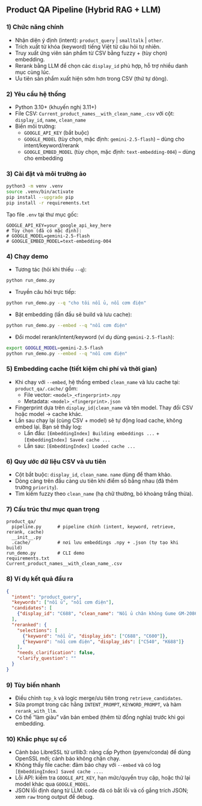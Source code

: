 ## Product QA Pipeline (Hybrid RAG + LLM)

### 1) Chức năng chính
- Nhận diện ý định (intent): `product_query` | `smalltalk` | `other`.
- Trích xuất từ khóa (keyword) tiếng Việt từ câu hỏi tự nhiên.
- Truy xuất ứng viên sản phẩm từ CSV bằng fuzzy + (tùy chọn) embedding.
- Rerank bằng LLM để chọn các `display_id` phù hợp, hỗ trợ nhiều danh mục cùng lúc.
- Ưu tiên sản phẩm xuất hiện sớm hơn trong CSV (thứ tự dòng).

### 2) Yêu cầu hệ thống
- Python 3.10+ (khuyến nghị 3.11+)
- File CSV: `Current_product_names__with_clean_name_.csv` với cột: `display_id`, `name`, `clean_name`
- Biến môi trường:
  - `GOOGLE_API_KEY` (bắt buộc)
  - `GOOGLE_MODEL` (tùy chọn, mặc định: `gemini-2.5-flash`) – dùng cho intent/keyword/rerank
  - `GOOGLE_EMBED_MODEL` (tùy chọn, mặc định: `text-embedding-004`) – dùng cho embedding

### 3) Cài đặt và môi trường ảo
```bash
python3 -m venv .venv
source .venv/bin/activate
pip install --upgrade pip
pip install -r requirements.txt
```

Tạo file `.env` tại thư mục gốc:
```
GOOGLE_API_KEY=your_google_api_key_here
# Tùy chọn (đã có mặc định):
# GOOGLE_MODEL=gemini-2.5-flash
# GOOGLE_EMBED_MODEL=text-embedding-004
```

### 4) Chạy demo
- Tương tác (hỏi khi thiếu `--q`):
```bash
python run_demo.py
```

- Truyền câu hỏi trực tiếp:
```bash
python run_demo.py --q "cho tôi nồi ủ, nồi cơm điện"
```

- Bật embedding (lần đầu sẽ build và lưu cache):
```bash
python run_demo.py --embed --q "nồi cơm điện"
```

- Đổi model rerank/intent/keyword (ví dụ dùng `gemini-2.5-flash`):
```bash
export GOOGLE_MODEL=gemini-2.5-flash
python run_demo.py --embed --q "nồi cơm điện"
```

### 5) Embedding cache (tiết kiệm chi phí và thời gian)
- Khi chạy với `--embed`, hệ thống embed `clean_name` và lưu cache tại: `product_qa/.cache/` gồm:
  - File vector: `<model>_<fingerprint>.npy`
  - Metadata: `<model>_<fingerprint>.json`
- Fingerprint dựa trên `display_id|clean_name` và tên model. Thay đổi CSV hoặc model → cache khác.
- Lần sau chạy lại (cùng CSV + model) sẽ tự động load cache, không embed lại. Bạn sẽ thấy log:
  - Lần đầu: `[EmbeddingIndex] Building embeddings ...` + `[EmbeddingIndex] Saved cache ...`
  - Lần sau: `[EmbeddingIndex] Loaded cache ...`

### 6) Quy ước dữ liệu CSV và ưu tiên
- Cột bắt buộc: `display_id`, `clean_name`. `name` dùng để tham khảo.
- Dòng càng trên đầu càng ưu tiên khi điểm số bằng nhau (đã thêm trường `priority`).
- Tìm kiếm fuzzy theo `clean_name` (hạ chữ thường, bỏ khoảng trắng thừa).

### 7) Cấu trúc thư mục quan trọng
```
product_qa/
  pipeline.py      # pipeline chính (intent, keyword, retrieve, rerank, cache)
  __init__.py
  .cache/          # nơi lưu embeddings .npy + .json (tự tạo khi build)
run_demo.py        # CLI demo
requirements.txt
Current_product_names__with_clean_name_.csv
```

### 8) Ví dụ kết quả đầu ra
```json
{
  "intent": "product_query",
  "keywords": ["nồi ủ", "nồi cơm điện"],
  "candidates": [
    {"display_id": "C688", "clean_name": "Nồi ủ chân không Gume GM-2086", "score": 0.92, "priority": 61, "source": "fuzzy"}
  ],
  "reranked": {
    "selections": [
      {"keyword": "nồi ủ", "display_ids": ["C688", "C600"]},
      {"keyword": "nồi cơm điện", "display_ids": ["C540", "K688"]}
    ],
    "needs_clarification": false,
    "clarify_question": ""
  }
}
```

### 9) Tùy biến nhanh
- Điều chỉnh `top_k` và logic merge/ưu tiên trong `retrieve_candidates`.
- Sửa prompt trong các hằng `INTENT_PROMPT`, `KEYWORD_PROMPT`, và hàm `rerank_with_llm`.
- Có thể “làm giàu” văn bản embed (thêm từ đồng nghĩa) trước khi gọi embedding.

### 10) Khắc phục sự cố
- Cảnh báo LibreSSL từ urllib3: nâng cấp Python (pyenv/conda) để dùng OpenSSL mới; cảnh báo không chặn chạy.
- Không thấy file cache: đảm bảo chạy với `--embed` và có log `[EmbeddingIndex] Saved cache ...`.
- Lỗi API: kiểm tra `GOOGLE_API_KEY`, hạn mức/quyền truy cập, hoặc thử lại model khác qua `GOOGLE_MODEL`.
- JSON lỗi định dạng từ LLM: code đã có bắt lỗi và cố gắng trích JSON; xem `raw` trong output để debug.
